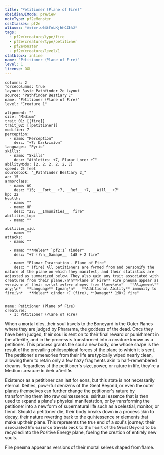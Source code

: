 ```yaml
---
title: "Petitioner (Plane of Fire)"
obsidianUIMode: preview
noteType: pf2eMonster
cssClasses: pf2e
aliases: "Actor.w3XtFoLKjhHGEbkJ" 
tags:
  - pf2e/creature/type/fire
  - pf2e/creature/type/petitioner
  - pf2eMonster
  - pf2e/creature/level/1
statblock: inline
name: "Petitioner (Plane of Fire)"
level: 1
license: OGL
---
```


```statblock
columns: 2
forcecolumns: true
layout: Basic Pathfinder 2e Layout
source: "Pathfinder Bestiary 2"
name: "Petitioner (Plane of Fire)"
level: "Creature 1"

alignment: ""
size: "Medium"
trait_01: [[fire]]
trait_02: [[petitioner]]
modifier: 7
perception:
  - name: "Perception"
    desc: "+7; Darkvision"
languages: "Pyric"
skills:
  - name: "Skills"
    desc: "Athletics: +7, Planar Lore: +7"
abilityMods: [2, 2, 2, 2, 2, 2]
speed: 25 feet
sourcebook: "_Pathfinder Bestiary 2_"
ac: 15
armorclass:
  - name: AC
    desc: "15; __Fort__ +7, __Ref__ +7, __Will__ +7"
hp: 22
health:
  - name: ""
  - name: HP
    desc: "22; __Immunities__  fire"
abilities_top:
  - name: ""

abilities_mid:
  - name: ""
attacks:
  - name: ""

  - name: "**Melee** `pf2:1` Cinder"
    desc: "+7 ()\n__Damage__  1d8 + 2 fire"

  - name: "Planar Incarnation - Plane of Fire"
    desc: " (fire) All petitioners are formed from and personify the nature of the plane on which they manifest, and their statistics are adjusted as summarized below. They also gain any trait associated with creatures from their plane.\n\n**Plane of Fire** Fire pneuma appear as versions of their mortal selves shaped from flame\n\n*   **Alignment** any;\n*   **Language** Ignan;\n*   **Additional Ability** immunity to fire;\n*   **Melee** cinder +7 (fire), **Damage** 1d8+2 fire"
 
```

```encounter-table
name: Petitioner (Plane of Fire)
creatures:
  - 1: Petitioner (Plane of Fire)
```



When a mortal dies, their soul travels to the Boneyard in the Outer Planes where they are judged by Pharasma, the goddess of the dead. Once they have been judged, their soul is sent on to their final reward or punishment in the afterlife, and in the process is transformed into a creature known as a petitioner. This process grants the soul a new body, one whose shape is the result of the prevailing philosophical forces of the plane to which it is sent. The petitioner's memories from their life are typically wiped nearly clean, allowing them to retain only a few hazy fragments akin to half-remembered dreams. Regardless of the petitioner's size, power, or nature in life, they're a Medium creature in their afterlife.

Existence as a petitioner can last for eons, but this state is not necessarily eternal. Deities, powerful denizens of the Great Beyond, or even the outer planes themselves can further change the petitioner's nature by transforming them into raw quintessence, spiritual essence that is then used to expand a plane's physical manifestation, or by transforming the petitioner into a new form of supernatural life such as a celestial, monitor, or fiend. Should a petitioner die, their body breaks down in a process akin to decay, their nature reverting back to the quintessence or elements that make up their plane. This represents the true end of a soul's journey: their associated life essence travels back to the heart of the Great Beyond to be recycled into the Positive Energy plane, fueling the creation of entirely new souls.

Fire pneuma appear as versions of their mortal selves shaped from flame.
